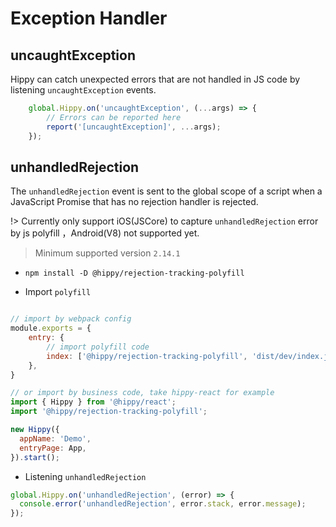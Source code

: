 # Exception Handler

## uncaughtException

Hippy can catch unexpected errors that are not handled in JS code by listening `uncaughtException` events.

```javascript
    global.Hippy.on('uncaughtException', (...args) => {
        // Errors can be reported here
        report('[uncaughtException]', ...args);
    });
```

## unhandledRejection

The `unhandledRejection` event is sent to the global scope of a script when a JavaScript Promise that has no rejection handler is rejected.

!> Currently only support iOS(JSCore) to capture `unhandledRejection` error by js polyfill ，Android(V8) not supported yet.

> Minimum supported version `2.14.1`

+ `npm install -D @hippy/rejection-tracking-polyfill`

+ Import `polyfill`

```javascript

// import by webpack config
module.exports = {
    entry: {
        // import polyfill code
        index: ['@hippy/rejection-tracking-polyfill', 'dist/dev/index.js']
    },
}

// or import by business code, take hippy-react for example
import { Hippy } from '@hippy/react';
import '@hippy/rejection-tracking-polyfill';

new Hippy({
  appName: 'Demo',
  entryPage: App,
}).start();
```

+ Listening `unhandledRejection`

```javascript
global.Hippy.on('unhandledRejection', (error) => {
  console.error('unhandledRejection', error.stack, error.message);
});
```
